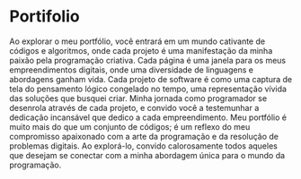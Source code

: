 <h1>Portifolio</h1>

<p>

Ao explorar o meu portfólio, você entrará em um mundo cativante de códigos e algoritmos, onde cada projeto é uma manifestação da minha paixão pela programação criativa. Cada página é uma janela para os meus empreendimentos digitais, onde uma diversidade de linguagens e abordagens ganham vida. Cada projeto de software é como uma captura de tela do pensamento lógico congelado no tempo, uma representação vívida das soluções que busquei criar. Minha jornada como programador se desenrola através de cada projeto, e convido você a testemunhar a dedicação incansável que dedico a cada empreendimento. Meu portfólio é muito mais do que um conjunto de códigos; é um reflexo do meu compromisso apaixonado com a arte da programação e da resolução de problemas digitais. Ao explorá-lo, convido calorosamente todos aqueles que desejam se conectar com a minha abordagem única para o mundo da programação.

</p>